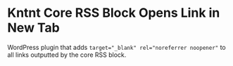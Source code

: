 # Kntnt Core RSS Block Opens Link in New Tab

WordPress plugin that adds `target="_blank" rel="noreferrer noopener"` to all links outputted by the core RSS block.
